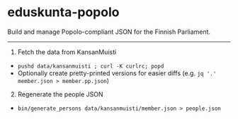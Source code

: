 eduskunta-popolo
================

Build and manage Popolo-compliant JSON for the Finnish Parliament.

----

1. Fetch the data from KansanMuisti
  * `pushd data/kansanmuisti ; curl -K curlrc; popd`
  * Optionally create pretty-printed versions for easier diffs (e.g. `jq '.' member.json > member.pp.json`)


2. Regenerate the people JSON
  * `bin/generate_persons data/kansanmuisti/member.json > people.json`

